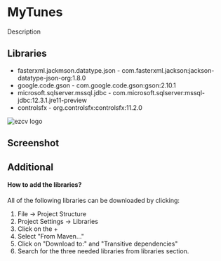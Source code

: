 # MyTunes
Description
## Libraries
- fasterxml.jackmson.datatype.json - com.fasterxml.jackson:jackson-datatype-json-org:1.8.0
- google.code.gson - com.google.code.gson:gson:2.10.1
- microsoft.sqlserver.mssql.jdbc - com.microsoft.sqlserver:mssql-jdbc:12.3.1.jre11-preview
- controlsfx - org.controlsfx:controlsfx:11.2.0

![ezcv logo]([https://i.imgur.com/oxpGBcQ.png](https://i.imgur.com/TFIBSN9.png))


## Screenshot

## Additional
#### How to add the libraries?

All of the following libraries can be downloaded by clicking:
  1. File -> Project Structure
  2. Project Settings -> Libraries
  3. Click on the +
  4. Select "From Maven..."
  5. Click on "Download to:" and "Transitive dependencies"
  6. Search for the three needed libraries from libraries section.
